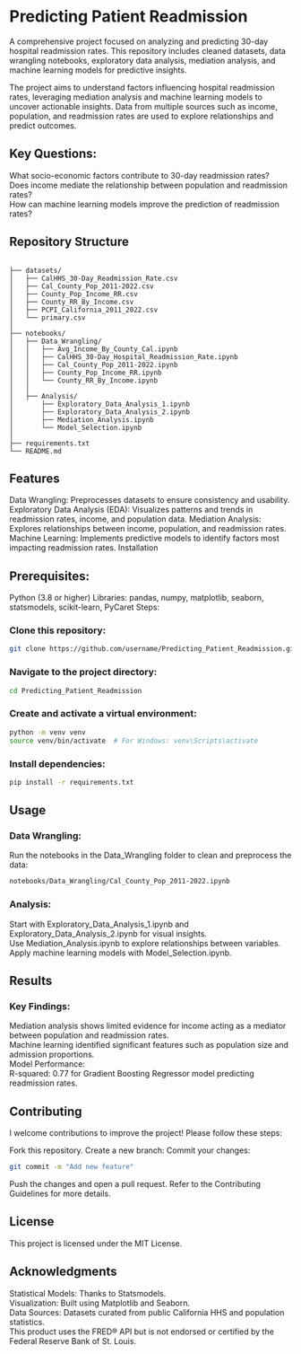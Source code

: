 # Predicting Patient Readmission

A comprehensive project focused on analyzing and predicting 30-day hospital readmission rates. This repository includes cleaned datasets, data wrangling notebooks, exploratory data analysis, mediation analysis, and machine learning models for predictive insights.

The project aims to understand factors influencing hospital readmission rates, leveraging mediation analysis and machine learning models to uncover actionable insights. Data from multiple sources such as income, population, and readmission rates are used to explore relationships and predict outcomes.

## Key Questions:
What socio-economic factors contribute to 30-day readmission rates?<br/>
Does income mediate the relationship between population and readmission rates?<br/>
How can machine learning models improve the prediction of readmission rates?<br/>

## Repository Structure

``` plaintext

├── datasets/
│   ├── CalHHS_30-Day_Readmission_Rate.csv
│   ├── Cal_County_Pop_2011-2022.csv
│   ├── County_Pop_Income_RR.csv
│   ├── County_RR_By_Income.csv
│   ├── PCPI_California_2011_2022.csv
│   └── primary.csv
│
├── notebooks/
│   ├── Data_Wrangling/
│   │   ├── Avg_Income_By_County_Cal.ipynb
│   │   ├── CalHHS_30-Day_Hospital_Readmission_Rate.ipynb
│   │   ├── Cal_County_Pop_2011-2022.ipynb
│   │   ├── County_Pop_Income_RR.ipynb
│   │   └── County_RR_By_Income.ipynb
│   │
│   ├── Analysis/
│       ├── Exploratory_Data_Analysis_1.ipynb
│       ├── Exploratory_Data_Analysis_2.ipynb
│       ├── Mediation_Analysis.ipynb
│       └── Model_Selection.ipynb
│
├── requirements.txt
└── README.md
```
## Features

Data Wrangling: Preprocesses datasets to ensure consistency and usability.
Exploratory Data Analysis (EDA): Visualizes patterns and trends in readmission rates, income, and population data.
Mediation Analysis: Explores relationships between income, population, and readmission rates.
Machine Learning: Implements predictive models to identify factors most impacting readmission rates.
Installation

## Prerequisites:
Python (3.8 or higher)
Libraries: pandas, numpy, matplotlib, seaborn, statsmodels, scikit-learn, PyCaret
Steps:
### Clone this repository:
```bash
git clone https://github.com/username/Predicting_Patient_Readmission.git
```

### Navigate to the project directory:
``` bash
cd Predicting_Patient_Readmission
```
### Create and activate a virtual environment:
``` bash
python -m venv venv
source venv/bin/activate  # For Windows: venv\Scripts\activate
```
### Install dependencies:
```bash
pip install -r requirements.txt
```

## Usage

### Data Wrangling:
Run the notebooks in the Data_Wrangling folder to clean and preprocess the data:

``` bash
notebooks/Data_Wrangling/Cal_County_Pop_2011-2022.ipynb
```

### Analysis:
Start with Exploratory_Data_Analysis_1.ipynb and Exploratory_Data_Analysis_2.ipynb for visual insights.<br/>
Use Mediation_Analysis.ipynb to explore relationships between variables.<br/>
Apply machine learning models with Model_Selection.ipynb.<br/>

## Results

### Key Findings:
Mediation analysis shows limited evidence for income acting as a mediator between population and readmission rates.<br/>
Machine learning identified significant features such as population size and admission proportions.<br/>
Model Performance:<br/>
R-squared: 0.77 for Gradient Boosting Regressor model predicting readmission rates.<br/>

## Contributing

I welcome contributions to improve the project! Please follow these steps:

Fork this repository.
Create a new branch:
Commit your changes:
```bash
git commit -m "Add new feature"
```
Push the changes and open a pull request.
Refer to the Contributing Guidelines for more details.

## License

This project is licensed under the MIT License.

## Acknowledgments

Statistical Models: Thanks to Statsmodels.<br/>
Visualization: Built using Matplotlib and Seaborn.<br/>
Data Sources: Datasets curated from public California HHS and population statistics.<br/>
This product uses the FRED® API but is not endorsed or certified by the Federal Reserve Bank of St. Louis.<br/>
